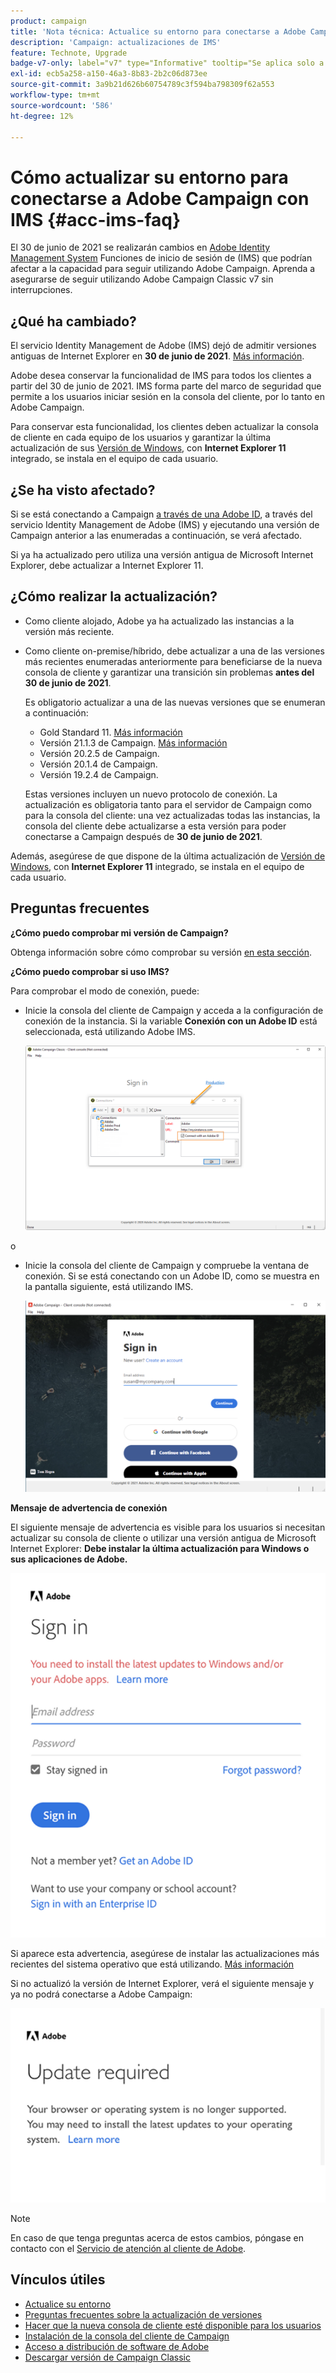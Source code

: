 ```yaml
---
product: campaign
title: 'Nota técnica: Actualice su entorno para conectarse a Adobe Campaign con IMS'
description: 'Campaign: actualizaciones de IMS'
feature: Technote, Upgrade
badge-v7-only: label="v7" type="Informative" tooltip="Se aplica solo a Campaign Classic v7"
exl-id: ecb5a258-a150-46a3-8b83-2b2c06d873ee
source-git-commit: 3a9b21d626b60754789c3f594ba798309f62a553
workflow-type: tm+mt
source-wordcount: '586'
ht-degree: 12%

---
```


# Cómo actualizar su entorno para conectarse a Adobe Campaign con IMS {#acc-ims-faq}



El 30 de junio de 2021 se realizarán cambios en [Adobe Identity Management System](https://helpx.adobe.com/es/enterprise/using/identity.html) Funciones de inicio de sesión de (IMS) que podrían afectar a la capacidad para seguir utilizando Adobe Campaign. Aprenda a asegurarse de seguir utilizando Adobe Campaign Classic v7 sin interrupciones.

## ¿Qué ha cambiado?

El servicio Identity Management de Adobe (IMS) dejó de admitir versiones antiguas de Internet Explorer en **30 de junio de 2021**. [Más información](https://helpx.adobe.com/x-productkb/global/update-operating-system-and-browser.html).

Adobe desea conservar la funcionalidad de IMS para todos los clientes a partir del 30 de junio de 2021. IMS forma parte del marco de seguridad que permite a los usuarios iniciar sesión en la consola del cliente, por lo tanto en Adobe Campaign.

Para conservar esta funcionalidad, los clientes deben actualizar la consola de cliente en cada equipo de los usuarios y garantizar la última actualización de sus [Versión de Windows](../../rn/using/compatibility-matrix.md#ClientConsoleoperatingsystems), con **Internet Explorer 11** integrado, se instala en el equipo de cada usuario.

## ¿Se ha visto afectado?

Si se está conectando a Campaign [a través de una Adobe ID](../../integrations/using/about-adobe-id.md), a través del servicio Identity Management de Adobe (IMS) y ejecutando una versión de Campaign anterior a las enumeradas a continuación, se verá afectado.

Si ya ha actualizado pero utiliza una versión antigua de Microsoft Internet Explorer, debe actualizar a Internet Explorer 11.

## ¿Cómo realizar la actualización?

* Como cliente alojado, Adobe ya ha actualizado las instancias a la versión más reciente.

* Como cliente on-premise/híbrido, debe actualizar a una de las versiones más recientes enumeradas anteriormente para beneficiarse de la nueva consola de cliente y garantizar una transición sin problemas **antes del 30 de junio de 2021**.

  Es obligatorio actualizar a una de las nuevas versiones que se enumeran a continuación:

   * Gold Standard 11. [Más información](../../rn/using/gold-standard.md)
   * Versión 21.1.3 de Campaign. [Más información](../../rn/using/latest-release.md)
   * Versión 20.2.5 de Campaign.
   * Versión 20.1.4 de Campaign.
   * Versión 19.2.4 de Campaign.

  Estas versiones incluyen un nuevo protocolo de conexión. La actualización es obligatoria tanto para el servidor de Campaign como para la consola del cliente: una vez actualizadas todas las instancias, la consola del cliente debe actualizarse a esta versión para poder conectarse a Campaign después de **30 de junio de 2021**.

Además, asegúrese de que dispone de la última actualización de [Versión de Windows](../../rn/using/compatibility-matrix.md#ClientConsoleoperatingsystems), con **Internet Explorer 11** integrado, se instala en el equipo de cada usuario.

## Preguntas frecuentes

**¿Cómo puedo comprobar mi versión de Campaign?**

Obtenga información sobre cómo comprobar su versión [en esta sección](../../platform/using/launching-adobe-campaign.md#getting-your-campaign-version).


**¿Cómo puedo comprobar si uso IMS?**

Para comprobar el modo de conexión, puede:

* Inicie la consola del cliente de Campaign y acceda a la configuración de conexión de la instancia. Si la variable **Conexión con un Adobe ID** está seleccionada, está utilizando Adobe IMS.

  ![](../../integrations/using/assets/ims_1.png)

o

* Inicie la consola del cliente de Campaign y compruebe la ventana de conexión. Si se está conectando con un Adobe ID, como se muestra en la pantalla siguiente, está utilizando IMS.

  ![](../../integrations/using/assets/adobeID.png)

**Mensaje de advertencia de conexión**

El siguiente mensaje de advertencia es visible para los usuarios si necesitan actualizar su consola de cliente o utilizar una versión antigua de Microsoft Internet Explorer: **Debe instalar la última actualización para Windows o sus aplicaciones de Adobe.**

![](../../integrations/using/assets/do-not-localize/errorMsg.png)

Si aparece esta advertencia, asegúrese de instalar las actualizaciones más recientes del sistema operativo que está utilizando. [Más información](https://helpx.adobe.com/x-productkb/global/update-operating-system-and-browser.html)

Si no actualizó la versión de Internet Explorer, verá el siguiente mensaje y ya no podrá conectarse a Adobe Campaign:

![](../../integrations/using/assets/do-not-localize/errorUpdateReq.png)

>[!NOTE]
>
>En caso de que tenga preguntas acerca de estos cambios, póngase en contacto con el [Servicio de atención al cliente de Adobe](https://helpx.adobe.com/es/enterprise/admin-guide.html/enterprise/using/support-for-experience-cloud.ug.html).
>

## Vínculos útiles

* [Actualice su entorno](../../production/using/build-upgrade.md)
* [Preguntas frecuentes sobre la actualización de versiones](../../platform/using/faq-build-upgrade.md)
* [Hacer que la nueva consola de cliente esté disponible para los usuarios](../../installation/using/client-console-availability-for-windows.md)
* [Instalación de la consola del cliente de Campaign](../../installation/using/installing-the-client-console.md)
* [Acceso a distribución de software de Adobe](https://experienceleague.adobe.com/docs/experience-cloud/software-distribution/home.html?lang=es)
* [Descargar versión de Campaign Classic](https://experience.adobe.com/#/downloads/content/software-distribution/es/campaign.html)
